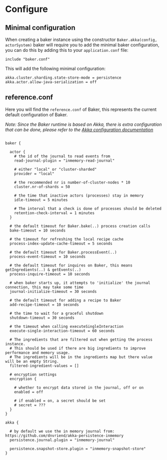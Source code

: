 # Configure

## Minimal configuration

When creating a baker instance using the constructor `Baker.akka(config, actorSystem)` baker will require you
to add the minimal baker configuration, you can do this by adding this to your `application.conf` file:

```
include "baker.conf"
```

This will add the following minimal configuration:

```
akka.cluster.sharding.state-store-mode = persistence
akka.actor.allow-java-serialization = off
```

## reference.conf

Here you will find the `reference.conf` of Baker, this represents the current default configuration of Baker.

_Note: Since the Baker runtime is based on Akka, there is extra configuration that can be done, please refer to the
[Akka configuration documentation](https://doc.akka.io/docs/akka/current/general/configuration.html)_

```

baker {

  actor {
    # the id of the journal to read events from
    read-journal-plugin = "inmemory-read-journal"

    # either "local" or "cluster-sharded"
    provider = "local"

    # the recommended nr is number-of-cluster-nodes * 10
    cluster.nr-of-shards = 50

    # the time that inactive actors (processes) stay in memory
    idle-timeout = 5 minutes

    # The interval that a check is done of processes should be deleted
    retention-check-interval = 1 minutes
  }

  # the default timeout for Baker.bake(..) process creation calls
  bake-timeout = 10 seconds

  # the timeout for refreshing the local recipe cache
  process-index-update-cache-timeout = 5 seconds

  # the default timeout for Baker.processEvent(..)
  process-event-timeout = 10 seconds

  # the default timeout for inquires on Baker, this means getIngredients(..) & getEvents(..)
  process-inquire-timeout = 10 seconds

  # when baker starts up, it attempts to 'initialize' the journal connection, this may take some time
  journal-initialize-timeout = 30 seconds

  # the default timeout for adding a recipe to Baker
  add-recipe-timeout = 10 seconds

  # the time to wait for a graceful shutdown
  shutdown-timeout = 30 seconds
  
  # the timeout when calling executeSingleInteraction
  execute-single-interaction-timeout = 60 seconds

  # The ingredients that are filtered out when getting the process instance.
  # This should be used if there are big ingredients to improve performance and memory usage.
  # The ingredients will be in the ingredients map but there value will be an empty String.
  filtered-ingredient-values = []

  # encryption settings
  encryption {

    # whether to encrypt data stored in the journal, off or on
    enabled = off

    # if enabled = on, a secret should be set
    # secret = ???
  }
}

akka {

  # by default we use the in memory journal from: https://github.com/dnvriend/akka-persistence-inmemory
  persistence.journal.plugin = "inmemory-journal"
  
  persistence.snapshot-store.plugin = "inmemory-snapshot-store"
}

```
